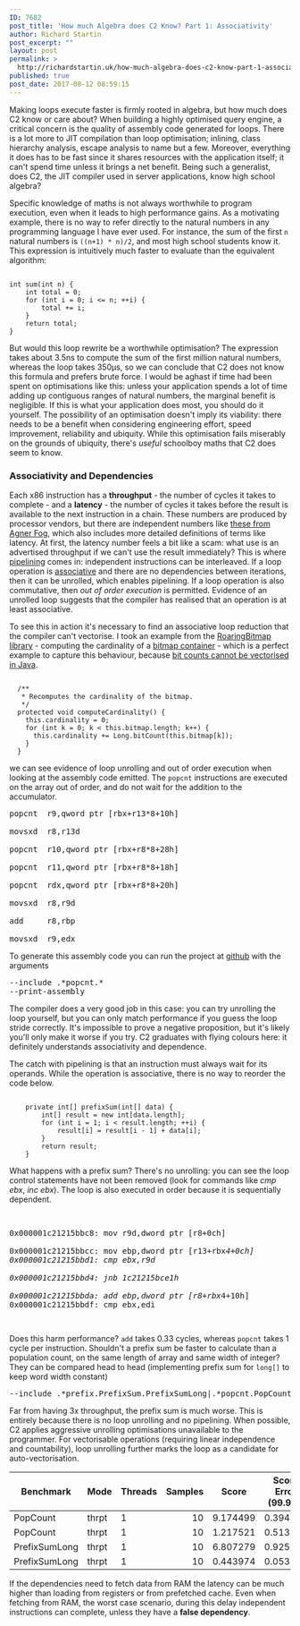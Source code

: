 ```yaml
---
ID: 7682
post_title: 'How much Algebra does C2 Know? Part 1: Associativity'
author: Richard Startin
post_excerpt: ""
layout: post
permalink: >
  http://richardstartin.uk/how-much-algebra-does-c2-know-part-1-associativity/
published: true
post_date: 2017-08-12 08:59:15
---
```

Making loops execute faster is firmly rooted in algebra, but how much does C2 know or care about? When building a highly optimised query engine, a critical concern is the quality of assembly code generated for loops. There is a lot more to JIT compilation than loop optimisation; inlining, class hierarchy analysis, escape analysis to name but a few. Moreover, everything it does has to be fast since it shares resources with the application itself; it can't spend time unless it brings a net benefit. Being such a generalist, does C2, the JIT compiler used in server applications, know high school algebra?

Specific knowledge of maths is not always worthwhile to program execution, even when it leads to high performance gains. As a motivating example, there is no way to refer directly to the natural numbers in any programming language I have ever used. For instance, the sum of the first <code language="java">n</code> natural numbers is <code language="java">((n+1) * n)/2</code>, and most high school students know it. This expression is intuitively much faster to evaluate than the equivalent algorithm:

<code class="language-java">
int sum(int n) {
    int total = 0;
    for (int i = 0; i <= n; ++i) {
        total += i;
    }
    return total;
}
</code>

But would this loop rewrite be a worthwhile optimisation? The expression takes about 3.5ns to compute the sum of the first million natural numbers, whereas the loop takes 350µs, so we can conclude that C2 does not know this formula and prefers brute force. I would be aghast if time had been spent on optimisations like this: unless your application spends a lot of time adding up contiguous ranges of natural numbers, the marginal benefit is negligible. If this is what your application does most, you should do it yourself. The possibility of an optimisation doesn't imply its viability: there needs to be a benefit when considering engineering effort, speed improvement, reliability and ubiquity. While this optimisation fails miserably on the grounds of ubiquity, there's <em>useful</em> schoolboy maths that C2 does seem to know.

<h3>Associativity and Dependencies</h3>

Each x86 instruction has a <strong>throughput</strong> - the number of cycles it takes to complete - and a <strong>latency</strong> - the number of cycles it takes before the result is available to the next instruction in a chain. These numbers are produced by processor vendors, but there are independent numbers like <a href="http://www.agner.org/optimize/instruction_tables.pdf" target="_blank">these from Agner Fog</a>, which also includes more detailed definitions of terms like latency. At first, the latency number feels a bit like a scam: what use is an advertised throughput if we can't use the result immediately? This is where <a href="https://en.wikipedia.org/wiki/Instruction_pipelining" target="_blank">pipelining</a> comes in: independent instructions can be interleaved. If a loop operation is <a href="https://en.wikipedia.org/wiki/Associative_property" target="_blank">associative</a> and there are no dependencies between iterations, then it can be unrolled, which enables pipelining. If a loop operation is also commutative, then <em>out of order execution</em> is permitted. Evidence of an unrolled loop suggests that the compiler has realised that an operation is at least associative.

To see this in action it's necessary to find an associative loop reduction that the compiler can't vectorise. I took an example from the <a href="http://roaringbitmap.org/" target="_blank">RoaringBitmap library</a> - computing the cardinality of a <a href="https://github.com/RoaringBitmap/RoaringBitmap/blob/master/src/main/java/org/roaringbitmap/BitmapContainer.java" target="_blank">bitmap container</a> - which is a perfect example to capture this behaviour, because <a href="https://richardstartin.com/2017/08/04/project-panama-and-population-count/" target="_blank">bit counts cannot be vectorised in Java</a>.

<code class="language-java">
  /**
   * Recomputes the cardinality of the bitmap.
   */
  protected void computeCardinality() {
    this.cardinality = 0;
    for (int k = 0; k < this.bitmap.length; k++) {
      this.cardinality += Long.bitCount(this.bitmap[k]);
    }
  }
</code>


we can see evidence of loop unrolling and out of order execution when looking at the assembly code emitted. The <code>popcnt</code> instructions are executed on the array out of order, and do not wait for the addition to the accumulator. 

<pre>
popcnt  r9,qword ptr [rbx+r13*8+10h]

movsxd  r8,r13d

popcnt  r10,qword ptr [rbx+r8*8+28h]

popcnt  r11,qword ptr [rbx+r8*8+18h]

popcnt  rdx,qword ptr [rbx+r8*8+20h]
 
movsxd  r8,r9d

add     r8,rbp

movsxd  r9,edx
</pre>

To generate this assembly code you can run the project at <a href="https://github.com/richardstartin/simdbenchmarks/blob/master/src/main/java/com/openkappa/simd/Launcher.java" target="_blank">github</a> with the arguments 

<pre>
--include .*popcnt.* 
--print-assembly
</pre>

The compiler does a very good job in this case: you can try unrolling the loop yourself, but you can only match performance if you guess the loop stride correctly. It's impossible to prove a negative proposition, but it's likely you'll only make it worse if you try. C2 graduates with flying colours here: it definitely understands associativity and dependence.

The catch with pipelining is that an instruction must always wait for its operands. While the operation is associative, there is no way to reorder the code below.

<code class="language-java">
    private int[] prefixSum(int[] data) {
        int[] result = new int[data.length];
        for (int i = 1; i < result.length; ++i) {
            result[i] = result[i - 1] + data[i];
        }
        return result;
    }
</code>

What happens with a prefix sum? There's no unrolling: you can see the loop control statements have not been removed (look for commands like <em>cmp ebx</em>, <em>inc ebx</em>). The loop is also executed in order because it is sequentially dependent.

<div class="snippet-assembly">
<pre>

  0x000001c21215bbc8: mov     r9d,dword ptr [r8+0ch]  
  0x000001c21215bbcc: mov     ebp,dword ptr [r13+rbx*4+0ch]
  0x000001c21215bbd1: cmp     ebx,r9d           
  0x000001c21215bbd4: jnb     1c21215bce1h      
  0x000001c21215bbda: add     ebp,dword ptr [r8+rbx*4+10h]
  0x000001c21215bbdf: cmp     ebx,edi          
</pre>
</div>

Does this harm performance? <code>add</code> takes 0.33 cycles, whereas <code>popcnt</code> takes 1 cycle per instruction. Shouldn't a prefix sum be faster to calculate than a population count, on the same length of array and same width of integer? They can be compared head to head (implementing prefix sum for <code>long[]</code> to keep word width constant)

<pre>
--include .*prefix.PrefixSum.PrefixSumLong|.*popcnt.PopCount.PopCount$
</pre>

Far from having 3x throughput, the prefix sum is much worse. This is entirely because there is no loop unrolling and no pipelining. When possible, C2 applies aggressive unrolling optimisations unavailable to the programmer. For vectorisable operations (requiring linear independence and countability), loop unrolling further marks the loop as a candidate for auto-vectorisation.

<div class="table-holder">
<table class="table table-bordered table-hover table-condensed">
<thead><th>Benchmark</th>
<th>Mode</th>
<th>Threads</th>
<th>Samples</th>
<th>Score</th>
<th>Score Error (99.9%)</th>
<th>Unit</th>
<th>Param: size</th></thead>
<tbody><tr>
<td>PopCount</td>
<td>thrpt</td>
<td>1</td>
<td align="right">10</td>
<td align="right">9.174499</td>
<td align="right">0.394487</td>
<td>ops/ms</td>
<td align="right">100000</td>
</tr>
<tr>
<td>PopCount</td>
<td>thrpt</td>
<td>1</td>
<td align="right">10</td>
<td align="right">1.217521</td>
<td align="right">0.513734</td>
<td>ops/ms</td>
<td align="right">1000000</td>
</tr>
<tr>
<td>PrefixSumLong</td>
<td>thrpt</td>
<td>1</td>
<td align="right">10</td>
<td align="right">6.807279</td>
<td align="right">0.925282</td>
<td>ops/ms</td>
<td align="right">100000</td>
</tr>
<tr>
<td>PrefixSumLong</td>
<td>thrpt</td>
<td>1</td>
<td align="right">10</td>
<td align="right">0.443974</td>
<td align="right">0.053544</td>
<td>ops/ms</td>
<td align="right">1000000</td>
</tr>
</tbody></table>
</div>

If the dependencies need to fetch data from RAM the latency can be much higher than loading from registers or from prefetched cache. Even when fetching from RAM, the worst case scenario, during this delay independent instructions can complete, unless they have a <strong>false dependency</strong>.